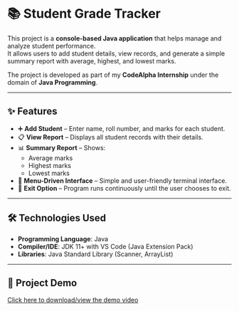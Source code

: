 # 📚 Student Grade Tracker

This project is a **console-based Java application** that helps manage and analyze student performance.  
It allows users to add student details, view records, and generate a simple summary report with average, highest, and lowest marks.  

The project is developed as part of my **CodeAlpha Internship** under the domain of **Java Programming**.  

---

## ✨ Features

- ➕ **Add Student** – Enter name, roll number, and marks for each student.  
- 📋 **View Report** – Displays all student records with their details.  
- 📊 **Summary Report** – Shows:  
  - Average marks  
  - Highest marks  
  - Lowest marks  
- 🔄 **Menu-Driven Interface** – Simple and user-friendly terminal interface.  
- 🚪 **Exit Option** – Program runs continuously until the user chooses to exit.  

---

## 🛠️ Technologies Used

- **Programming Language**: Java  
- **Compiler/IDE**: JDK 11+ with VS Code (Java Extension Pack)  
- **Libraries**: Java Standard Library (Scanner, ArrayList)  

---

## 🎥 Project Demo

[Click here to download/view the demo video]([./project_demo.mp4](https://youtu.be/nxcouBrGXTc))


